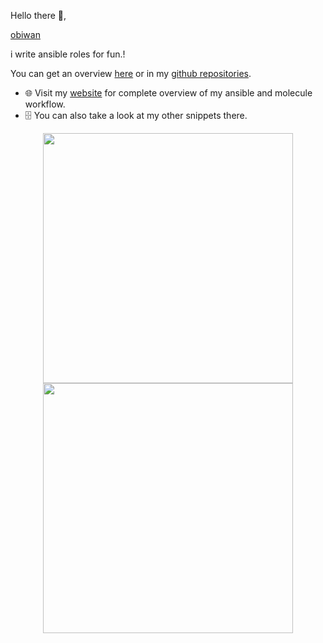 Hello there 👋,

[obiwan](https://user-images.githubusercontent.com/10715113/184534676-bacabff0-cf43-43e8-b90e-00a0de83810d.gif)

i write ansible roles for fun.!


You can get an overview [here]() or in my [github repositories](https://github.com/mullholland?tab=repositories&q=ansible-role&type=&language=&sort=).

- 🌐  Visit my [website](https://mullholland.net/ansible) for complete overview of my ansible and molecule workflow.
- 🗄 You can also take a look at my other snippets there.

<p align = "center">
  <img src = "https://github-readme-stats.vercel.app/api?username=mullholland&show_icons=true&theme=bear" width = 400>
  <img src = "https://github-readme-streak-stats.herokuapp.com?user=mullholland&theme=dark&hide_border=true" width = 400>
</p>

